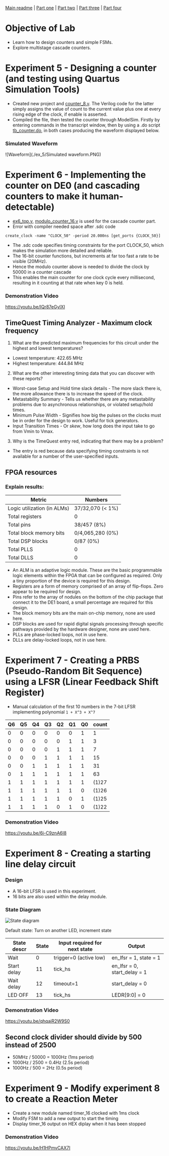 [Main readme](../readme.MD) | [Part one](../part_1) | [Part two](../part_2) | [Part three](../part_3) | [Part four](../part_4)

# Objective of Lab

* Learn how to design counters and simple FSMs.
* Explore multistage cascade counters.

# Experiment 5 - Designing a counter (and testing using Quartus Simulation Tools)
* Created new project and [counter_8.v](./ex_5/counter_8.v). The Verilog code for the latter simply assigns the value of count to the current value plus one at every rising edge of the clock, if enable is asserted.
* Compiled the file, then tested the counter through ModelSim. Firstly by entering commands in the transcript window, then by using a .do script [tb_counter.do](./ex_5/simulation/modelsim/tb_counter.do), in both cases producing the waveform displayed below.

### Simulated Waveform
![Waveform](./ex_5/Simulated waveform.PNG)

# Experiment 6 - Implementing the counter on DE0 (and cascading counters to make it human-detectable)
* [ex6_top.v](./ex_6/ex6_top.v), [modulo_counter_16.v](./ex_6/modulo_counter_16.v) is used for the cascade counter part.
* Error with compiler needed space after .sdc code

`create_clock -name "CLOCK_50" -period 20.000ns [get_ports {CLOCK_50}]`

* The .sdc code specifies timing constraints for the port CLOCK_50, which makes the simulation more detailed and reliable.
* The 16-bit counter functions, but increments at far too fast a rate to be visible (20MHz).
* Hence the modulo counter above is needed to divide the clock by 50000 in a counter cascade
* This enables the main counter for one clock cycle every millisecond, resulting in it counting at that rate when key 0 is held.

### Demonstration Video
https://youtu.be/IQr87eGyIXI

## TimeQuest Timing Analyzer - Maximum clock frequency
1. What are the predicted maximum frequencies for this circuit under the highest and lowest temperatures?

  * Lowest temperature: 422.65 MHz
  * Highest temperature: 444.84 MHz

2. What are the other interesting timing data that you can discover with these reports?
  
  * Worst-case Setup and Hold time slack details - The more slack there is, the more allowance there is to increase the speed of the clock. 
  * Metastability Summary - Tells us whether there are any metastability problems due to asynchronous relationships, or violated setup/hold times.
  * Minimum Pulse Width - Signifies how big the pulses on the clocks must be in order for the design to work. Useful for tick generators.
  * Input Transition Times - Or _skew_, how long does the input take to go from Vmin to Vmax.

3. Why is the TimeQuest entry red, indicating that there may be a problem?

  * The entry is red because data specifying timing constraints is not available for a number of the user-specified inputs.

## FPGA resources
### Explain results:

|Metric|Numbers|
|---|---|
Logic utilization (in ALMs)|37/32,070 (< 1%)
Total registers|0
Total pins|38/457 (8%)
Total block memory bits|0/4,065,280 (0%)
Total DSP blocks|0/87 (0%)
Total PLLS|0
Total DLLS|0

* An ALM is an adaptive logic module. These are the basic programmable logic elements within the FPGA that can be configured as required. Only a tiny proportion of the device is required for this design.
* Registers are a form of memory comprised of an array of flip-flops. Zero appear to be required for design.
* Pins refer to the array of nodules on the bottom of the chip package that connect it to the DE1 board, a small percentage are required for this design.
* The block memory bits are the main on-chip memory, none are used here.
* DSP blocks are used for rapid digital signals processing through specific pathways provided by the hardware designer, none are used here.
* PLLs are phase-locked loops, not in use here.
* DLLs are delay-locked loops, not in use here.

# Experiment 7 - Creating a PRBS (Pseudo-Random Bit Sequence) using a LFSR (Linear Feedback Shift Register)
* Manual calculation of the first 10 numbers in the 7-bit LFSR implementing polynomial `1 + X^3 + X^7`

|Q6|Q5|Q4|Q3|Q2|Q1|Q0|count|
|---|---|---|---|---|---|---|---|
0|0|0|0|0|0|1|1
0|0|0|0|0|1|1|3
0|0|0|0|1|1|1|7
0|0|0|1|1|1|1|15
0|0|1|1|1|1|1|31
0|1|1|1|1|1|1|63
1|1|1|1|1|1|1|(1)27
1|1|1|1|1|1|0|(1)26
1|1|1|1|1|0|1|(1)25
1|1|1|1|0|1|0|(1)22

### Demonstration Video
https://youtu.be/6i-C9znA6I8

# Experiment 8 - Creating a starting line delay circuit
### Design

* A 16-bit LFSR is used in this experiment.
* 16 bits are also used within the delay module.

### State Diagram
![State diagram](./starting_line_fsm_state_diagram.png)

Default state: Turn on another LED, increment state

|State descr|State|Input required for next state|Output|
|---|---|---|---|
|Wait| 0  | trigger=0 (active low)  | en_lfsr = 1, state = 1 |
|Start delay| 11 | tick_hs | en_lfsr = 0, start_delay = 1 |
|Wait delay| 12 | timeout=1 | start_delay = 0 |
|LED OFF| 13 | tick_hs | LEDR[9:0] = 0 |



### Demonstration Video
https://youtu.be/qhqajR2W9S0

## Second clock divider should divide by 500 instead of 2500
- 50MHz / 50000 = 1000Hz (1ms period)
- 1000Hz / 2500 = 0.4Hz (2.5s period)
- 1000Hz / 500 = 2Hz (0.5s period)

# Experiment 9 - Modify experiment 8 to create a Reaction Meter
- Create a new module named timer_16 clocked with 1ms clock
- Modify FSM to add a new output to start the timing
- Display timer_16 output on HEX diplay when it has been stopped

### Demonstration Video
https://youtu.be/H1HPmvCAX7I




